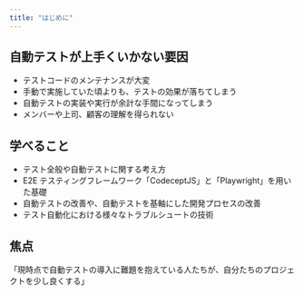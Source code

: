 ```yaml
---
title: "はじめに"
---
```


## 自動テストが上手くいかない要因

- テストコードのメンテナンスが大変
- 手動で実施していた頃よりも、テストの効果が落ちてしまう
- 自動テストの実装や実行が余計な手間になってしまう
- メンバーや上司、顧客の理解を得られない

## 学べること

- テスト全般や自動テストに関する考え方
- E2E テスティングフレームワーク「CodeceptJS」と「Playwright」を用いた基礎
- 自動テストの改善や、自動テストを基軸にした開発プロセスの改善
- テスト自動化における様々なトラブルシュートの技術

## 焦点

「現時点で自動テストの導入に難題を抱えている人たちが、自分たちのプロジェクトを少し良くする」

